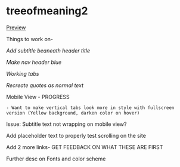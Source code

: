 # treeofmeaning2

[Preview](https://adam-lowe.github.io/treeofmeaning2/)

Things to work on-

*Add subtitle beaneath header title*

*Make nav header blue*

*Working tabs* 

*Recreate quotes as normal text*

Mobile View - PROGRESS

    - Want to make vertical tabs look more in style with fullscreen version (Yellow background, darken color on hover)

Issue: Subtitle text not wrapping on mobile view?

Add placeholder text to properly test scrolling on the site

Add 2 more links- GET FEEDBACK ON WHAT THESE ARE FIRST

Further desc on Fonts and color scheme
